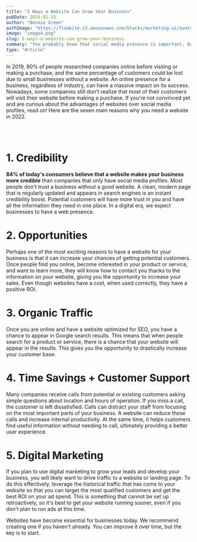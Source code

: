 ```yaml
---
title: "5 Ways a Website Can Grow Your Business"
pubDate: 2024-01-15
author: "Bonnie Green"
authImage: "https://flowbite.s3.amazonaws.com/blocks/marketing-ui/avatars/bonnie-green.png"
image: "image4.png"
slug: 5-ways-a-website-can-grow-your-business
summary: "You probably know that social media presence is important, but if you're wondering 'Do I need a website?' the answer is YES, and here's why."
type: "Article"
---
```


<p class="mb-12">
	In 2019, 80% of people researched companies online before visiting or making a purchase, and the same percentage of customers could be lost due to small businesses without a website. An online
	presence for a business, regardless of industry, can have a massive impact on its success. Nowadays, some companies still don't realize that most of their customers will visit their website before
	making a purchase. If you're not convinced yet and are curious about the advantages of websites over social media profiles, read on! Here are the seven main reasons why you need a website in 2022.
</p>
<br />
<br />

<h1 class="font-extrabold text-xl md:text-2xl lg:text-3xl mb-6">1. Credibility</h1>
<p class="mb-12">
	<strong>84% of today's consumers believe that a website makes your business more credible</strong>
	than companies that only have social media profiles. Most people don't trust a business without a good website. A clean, modern page that is regularly updated and appears in search engines is an
	instant credibility boost. Potential customers will have more trust in you and have all the information they need in one place. In a digital era, we expect businesses to have a web presence.
</p>

<h1 class="font-extrabold text-xl md:text-2xl lg:text-3xl mb-6">2. Opportunities</h1>
<p class="mb-12">
	Perhaps one of the most exciting reasons to have a website for your business is that it can increase your chances of getting potential customers. Once people find you online, become interested in
	your product or service, and want to learn more, they will know how to contact you thanks to the information on your website, giving you the opportunity to increase your sales. Even though websites
	have a cost, when used correctly, they have a positive ROI.
</p>

<h1 class="font-extrabold text-xl md:text-2xl lg:text-3xl mb-6">3. Organic Traffic</h1>
<p class="mb-12">
	Once you are online and have a website optimized for SEO, you have a chance to appear in Google search results. This means that when people search for a product or service, there is a chance that
	your website will appear in the results. This gives you the opportunity to drastically increase your customer base.
</p>

<h1 class="font-extrabold text-xl md:text-2xl lg:text-3xl mb-6">4. Time Savings + Customer Support</h1>
<p class="mb-12">
	Many companies receive calls from potential or existing customers asking simple questions about location and hours of operation. If you miss a call, the customer is left dissatisfied. Calls can
	distract your staff from focusing on the most important parts of your business. A website can reduce these calls and increase internal productivity. At the same time, it helps customers find useful
	information without needing to call, ultimately providing a better user experience.
</p>

<h1 class="font-extrabold text-xl md:text-2xl lg:text-3xl mb-6">5. Digital Marketing</h1>
<p class="mb-12">
	If you plan to use digital marketing to grow your leads and develop your business, you will likely want to drive traffic to a website or landing page. To do this effectively, leverage the historical
	traffic that has come to your website so that you can target the most qualified customers and get the best ROI on your ad spend. This is something that cannot be set up retroactively, so it's best
	to get your website running sooner, even if you don't plan to run ads at this time.
</p>

<p class="mb-12">Websites have become essential for businesses today. We recommend creating one if you haven't already. You can improve it over time, but the key is to start.</p>
